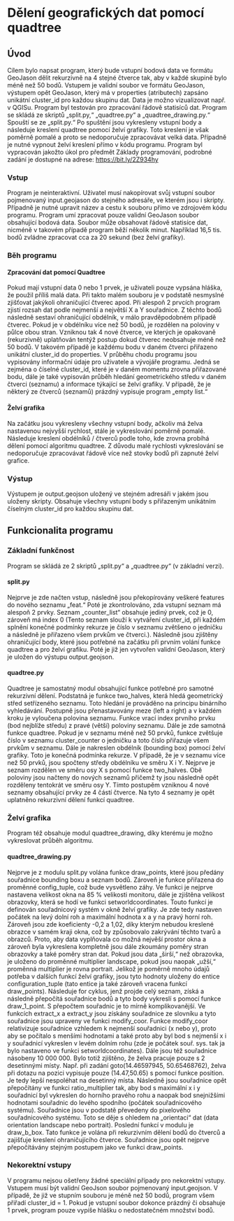# Dělení geografických dat pomocí quadtree

## Úvod
Cílem bylo napsat program, který bude vstupní bodová data ve formátu GeoJason dělit rekurzivně na 4 stejné
čtverce tak, aby v každé skupině bylo méně než 50 bodů. Vstupem je validní soubor ve formátu GeoJason,
výstupem opět GeoJason, který má v properties (atributech) zapsáno unikátní cluster_id pro každou skupinu dat.
Data je možno vizualizovat např. v QGISu. Program byl testován pro zpracování řádově statisíců dat.
Program se skládá ze skriptů „split.py,“ „quadtree.py“ a „quadtree_drawing.py.“ Spouští se ze „split.py.“ Po spuštění jsou
vykresleny vstupní body a následuje kreslení quadtree pomocí želví grafiky. Toto kreslení je však poměrně pomalé a
proto se nedoporučuje zpracovávat velká data. Případně je nutné vypnout želví kreslení přímo v kódu programu.
Program byl vypracován jakožto úkol pro předmět Základy programování, podrobné zadání je dostupné na adrese:
https://bit.ly/2Z934hy
### Vstup
Program je neinteraktivní. Uživatel musí nakopírovat svůj vstupní soubor pojmenovaný input.geojason
 do stejného adresáře, ve kterém jsou i skripty. Případně je nutné upravit název a cestu k souboru přímo
ve zdrojovém kódu programu. Program umí zpracovat pouze validní GeoJason soubor obsahující bodová data. 
Soubor může obsahovat řádově statisíce dat, nicméně v takovém případě program běží několik minut.
Například 16,5 tis. bodů zvládne zpracovat cca za 20 sekund (bez želví grafiky).
### Běh programu
#### Zpracování dat pomocí Quadtree
Pokud mají vstupní data 0 nebo 1 prvek, je uživateli pouze vypsána hláška, že použil příliš malá data.
Při takto malém souboru je v podstatě nesmyslné zjišťovat jakýkoli ohraničující čtverec apod. Při alespoň
2 prvcích program zjistí rozsah dat podle nejmenší a největší X a Y souřadnice. Z těchto bodů následně sestaví
ohraničující obdélník, v málo pravděpodobném případě čtverec. Pokud je v obdélníku více než 50 bodů,
je rozdělen na poloviny v půlce obou stran. Vzniknou tak 4 nové čtverce, ve kterých je opakovaně
(rekurzivně) uplatňován tentýž postup dokud čtverec neobsahuje méně než 50 bodů. V takovém případě 
je každému bodu v daném čtverci přiřazeno unikátní cluster_id do properties. V průběhu chodu programu
jsou vypisovány informační údaje pro uživatele a vývojáře programu. Jedná se zejména o číselné cluster_id,
které je v daném momentu zrovna přiřazované bodu, dále je také vypisován průběh hledání
geometrického středu v daném čtverci (seznamu) a informace týkající se želví grafiky.
V případě, že je některý ze čtverců (seznamů) prázdný vypisuje program „empty list.“
#### Želví grafika
Na začátku jsou vykresleny všechny vstupní body, ačkoliv má želva nastavenou nejvyšší rychlost, stále
je vykreslování poměrně pomalé. Následuje kreslení obdélníků / čtverců podle toho, kde zrovna probíhá dělení
pomocí algoritmu quadtree. Z důvodu malé rychlosti vykreslování se nedoporučuje zpracovávat řádově více než
stovky bodů při zapnuté želví grafice.
### Výstup
Výstupem je output.geojson uložený ve stejném adresáři v jakém jsou uloženy skripty. Obsahuje všechny
vstupní body s přiřazeným unikátním číselným cluster_id pro každou skupinu dat. 
## Funkcionalita programu
### Základní funkčnost
Program se skládá ze 2 skriptů „split.py“ a „quadtree.py“ (v základní verzi).
#### split.py
Nejprve je zde načten vstup, následně jsou překopírovány veškeré features do nového seznamu  „feat.“
Poté je zkontrolováno, zda vstupní seznam má alespoň 2 prvky. Seznam „counter_list“ obsahuje jediný prvek, což je 0, zároveň
 má index 0 (Tento seznam slouží k vytváření  cluster_id, při každém
splnění konečné podmínky rekurze je číslo v seznamu zvětšeno o jedničku a následně je přiřazeno všem prvkům 
ve čtverci.). Následně jsou zjištěny ohraničující body, které jsou potřebné na začátku při prvním volání funkce quadtree
a pro želví grafiku.
 Poté je již jen vytvořen validní GeoJason, který je uložen do výstupu output.geojson. 
#### quadtree.py
Quadtree je samostatný modul obsahující funkce potřebné pro samotné rekurzivní dělení. Podstatná je funkce
two_halves, která hledá geometrický střed setřízeného seznamu. Toto hledání je prováděno na principu binárního
 vyhledávání. Postupně jsou přenastavovány meze (left a right) a v každém kroku je vyloučena 
polovina seznamu. Funkce vrací index prvního prvku (bod nejblíže středu) z pravé (větší) poloviny seznamu.
Dále je zde samotná funkce quadtree. Pokud je v seznamu méně než 50 prvků, funkce zvětšuje číslo v 
seznamu cluster_counter o jedničku a toto číslo přiřazuje všem prvkům v seznamu. Dále je nakreslen
 obdélník (bounding box) pomocí želví grafiky. Toto je konečná podmínka
rekurze. V případě, že je v seznamu více než 50 prvků, jsou spočteny středy obdélníku ve směru X i Y. Nejprve je
seznam rozdělen ve směru osy X s pomocí funkce two_halves. Obě poloviny jsou načteny do nových seznamů 
přičemž ty jsou následně opět rozděleny tentokrát ve směru osy Y. Tímto postupěm vzniknou 4 nové seznamy
obsahující prvky ze 4 částí čtverce. Na tyto 4 seznamy je opět uplatněno rekurzivní dělení funkcí quadtree.
### Želví grafika
Program též obsahuje modul quadtree_drawing, díky kterému je možno vykreslovat průběh algoritmu.
#### quadtree_drawing.py
Nejprve je z modulu split.py volána funkce draw_points, které jsou předány souřadnice bounding boxu a seznam bodů.
Zároveň je funkce přiřazena do proměnné config_tuple, což bude vysvětleno záhy. Ve funkci je nejprve nastavena velikost
okna na 85 % velikosti monitoru, dále je zjištěna velikost obrazovky, která se hodí ve funkci setworldcoordinates.
Touto funkcí je definován souřadnicový systém v okně želví grafiky. Je zde tedy nastaven počátek na levý dolní roh
a maximální hodnota x a y na pravý horní roh. Zároveň jsou zde koeficienty -0,2 a 1,02, díky kterým nebudou kreslené obrazce v samém
kraji okna, což by způsobovalo zakrývání těchto tvarů a obrazců. Proto, aby data vyplňovala co možná nejvěší prostor
okna a zároveň byla vykreslena kompletně jsou dále zkoumány poměry stran obrazovky a také poměry stran dat. Pokud jsou
data „širší,“ než obrazovka, je uloženo do proměnné multiplier landscape, pokud jsou naopak „užší,“ proměnná multiplier
je rovna portrait. Jelikož je poměrně mnoho údajů potřeba v dalších funkcí želví grafiky, jsou tyto hodnoty uloženy
do entice configuration_tuple (tato entice ja také zároveň vracena funkcí draw_points). Následuje for cyklus, jenž projde
celý seznam, získá a následně přepočítá souřadnice bodů a tyto body vykreslí s pomocí funkce draw_1_point.
S přepočtem souřadnic je to mírně komplikovanější. Ve funkcích extract_x a extract_y jsou získány souřadnice
ze slovníku a tyto souřadnice jsou upraveny ve funkci modify_coor. Funkce modify_coor relativizuje souřadnice
vzhledem k nejmenší souřadnici (x nebo y), proto aby se počítalo s menšími hodnotami a také proto aby byl bod
s nejmenší x i y souřadnicí vykreslen v levém dolním rohu (zde je počátek souř. sys. tak ja bylo nastaveno ve funkci setworldcoordinates).
Dále jsou též souřadnice násobeny 10 000 000. Bylo totiž zjištěno, že želva pracuje pouze s 2 desetinnými místy.
Např. při zadání goto(14.46597945, 50.65468762), želva při dotazu na pozici vypisuje pouze (14.47,50.65) s pomocí funkce position. Je tedy lepší
nespoléhat na desetinný místa. Následně jsou souřadnice opět přepočítány ve funkci ratio_multiplier tak, aby bod s maximální
x i y souřadnicí byl vykreslen do horního pravého rohu a naopak bod snejnižšími hodnotami souřadnic do levého spodního (počátek
souřadnicového systému). Souřadnice jsou v podstatě převedeny do pixelového souřadnicového systému.
Toto se děje s ohledem na „orientaci“ dat (data orientation landscape nebo portrait). Poslední funkcí v modulu je draw_b_box.
Tato funkce je volána při rekurzivním dělení bodů do čtverců a zajišťuje kreslení ohraničujícího čtverce. Souřadnice jsou opět nejprve
přepočítávány stejným postupem jako ve funkci draw_points.

### Nekorektní vstupy
V programu nejsou ošetřeny žádné speciální případy pro nekorektní vstupy. Vstupem musí být validní GeoJson
soubor pojmenovaný input.geojson. V případě, že již ve stupním souboru je méně než 50 bodů, program všem 
přiřadí cluster_id = 1. Pokud je vstupní soubor dokonce prázdný či obsahuje 1 prvek, program pouze vypíše
hlášku o nedostatečném množství bodů.

